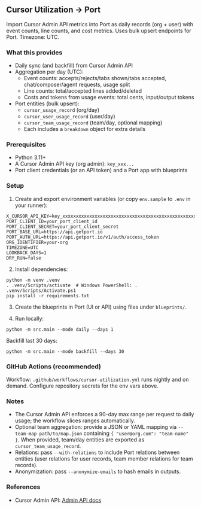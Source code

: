 ## Cursor Utilization → Port 

Import Cursor Admin API metrics into Port as daily records (org + user) with event counts, line counts, and cost metrics. Uses bulk upsert endpoints for Port. Timezone: UTC.

### What this provides
- Daily sync (and backfill) from Cursor Admin API
- Aggregation per day (UTC):
  - Event counts: accepts/rejects/tabs shown/tabs accepted, chat/composer/agent requests, usage split
  - Line counts: total/accepted lines added/deleted
  - Costs and tokens from usage events: total cents, input/output tokens
- Port entities (bulk upsert):
  - `cursor_usage_record` (org/day)
  - `cursor_user_usage_record` (user/day)
  - `cursor_team_usage_record` (team/day, optional mapping)
  - Each includes a `breakdown` object for extra details

### Prerequisites
- Python 3.11+
- A Cursor Admin API key (org admin): `key_xxx...`
- Port client credentials (or an API token) and a Port app with blueprints

### Setup
1) Create and export environment variables (or copy `env.sample` to `.env` in your runner):

```
X_CURSOR_API_KEY=key_xxxxxxxxxxxxxxxxxxxxxxxxxxxxxxxxxxxxxxxxxxxxxxxxxxxxxxxxxxxxxxxx
PORT_CLIENT_ID=your_port_client_id
PORT_CLIENT_SECRET=your_port_client_secret
PORT_BASE_URL=https://api.getport.io
PORT_AUTH_URL=https://api.getport.io/v1/auth/access_token
ORG_IDENTIFIER=your-org
TIMEZONE=UTC
LOOKBACK_DAYS=1
DRY_RUN=false
```

2) Install dependencies:

```
python -m venv .venv
. .venv/Scripts/activate  # Windows PowerShell: . .venv/Scripts/Activate.ps1
pip install -r requirements.txt
```

3) Create the blueprints in Port (UI or API) using files under `blueprints/`.

4) Run locally:

```
python -m src.main --mode daily --days 1
```

Backfill last 30 days:

```
python -m src.main --mode backfill --days 30
```

### GitHub Actions (recommended)
Workflow: `.github/workflows/cursor-utilization.yml` runs nightly and on demand. Configure repository secrets for the env vars above.

### Notes
- The Cursor Admin API enforces a 90-day max range per request to daily usage; the workflow slices ranges automatically.
- Optional team aggregation: provide a JSON or YAML mapping via `--team-map path/to/map.json` containing `{ "user@org.com": "team-name" }`. When provided, team/day entities are exported as `cursor_team_usage_record`.
- Relations: pass `--with-relations` to include Port relations between entities (user relations for user records, team member relations for team records).
- Anonymization: pass `--anonymize-emails` to hash emails in outputs.

### References
- Cursor Admin API: [Admin API docs](https://docs.cursor.com/en/account/teams/admin-api)



